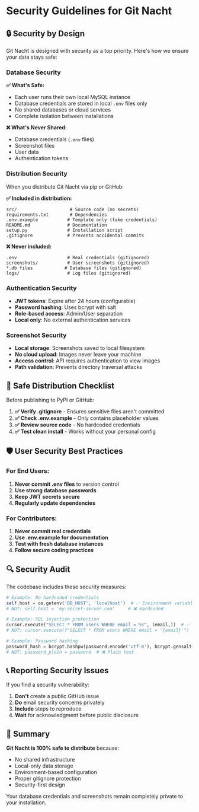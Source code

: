 # Security Guidelines for Git Nacht

## 🔒 Security by Design

Git Nacht is designed with security as a top priority. Here's how we ensure your data stays safe:

### Database Security

**✅ What's Safe:**
- Each user runs their own local MySQL instance
- Database credentials are stored in local `.env` files only
- No shared databases or cloud services
- Complete isolation between installations

**❌ What's Never Shared:**
- Database credentials (`.env` files)
- Screenshot files
- User data
- Authentication tokens

### Distribution Security

When you distribute Git Nacht via pip or GitHub:

**✅ Included in distribution:**
```
src/                    # Source code (no secrets)
requirements.txt        # Dependencies
.env.example           # Template only (fake credentials)
README.md              # Documentation
setup.py               # Installation script
.gitignore             # Prevents accidental commits
```

**❌ Never included:**
```
.env                   # Real credentials (gitignored)
screenshots/           # User screenshots (gitignored)
*.db files            # Database files (gitignored)
logs/                  # Log files (gitignored)
```

### Authentication Security

- **JWT tokens**: Expire after 24 hours (configurable)
- **Password hashing**: Uses bcrypt with salt
- **Role-based access**: Admin/User separation
- **Local only**: No external authentication services

### Screenshot Security

- **Local storage**: Screenshots saved to local filesystem
- **No cloud upload**: Images never leave your machine
- **Access control**: API requires authentication to view images
- **Path validation**: Prevents directory traversal attacks

## 🚀 Safe Distribution Checklist

Before publishing to PyPI or GitHub:

1. **✅ Verify .gitignore** - Ensures sensitive files aren't committed
2. **✅ Check .env.example** - Only contains placeholder values
3. **✅ Review source code** - No hardcoded credentials
4. **✅ Test clean install** - Works without your personal config

## 🛡️ User Security Best Practices

### For End Users:
1. **Never commit .env files** to version control
2. **Use strong database passwords**
3. **Keep JWT secrets secure**
4. **Regularly update dependencies**

### For Contributors:
1. **Never commit real credentials**
2. **Use .env.example for documentation**
3. **Test with fresh database instances**
4. **Follow secure coding practices**

## 🔍 Security Audit

The codebase includes these security measures:

```python
# Example: No hardcoded credentials
self.host = os.getenv('DB_HOST', 'localhost')  # ✅ Environment variable
# NOT: self.host = 'my-secret-server.com'     # ❌ Hardcoded

# Example: SQL injection protection
cursor.execute("SELECT * FROM users WHERE email = %s", (email,))  # ✅ Parameterized
# NOT: cursor.execute(f"SELECT * FROM users WHERE email = '{email}'")  # ❌ Injectable

# Example: Password hashing
password_hash = bcrypt.hashpw(password.encode('utf-8'), bcrypt.gensalt())  # ✅ Hashed
# NOT: password_plain = password  # ❌ Plain text
```

## 📞 Reporting Security Issues

If you find a security vulnerability:

1. **Don't** create a public GitHub issue
2. **Do** email security concerns privately
3. **Include** steps to reproduce
4. **Wait** for acknowledgment before public disclosure

## 🎯 Summary

**Git Nacht is 100% safe to distribute** because:
- No shared infrastructure
- Local-only data storage  
- Environment-based configuration
- Proper gitignore protection
- Security-first design

Your database credentials and screenshots remain completely private to your installation.
